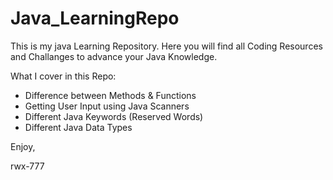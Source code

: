# Java_LearningRepo
This is my java Learning Repository. 
Here you will find all Coding Resources and Challanges to advance your Java Knowledge.

What I cover in this Repo:

- Difference between Methods & Functions
- Getting User Input using Java Scanners
- Different Java Keywords (Reserved Words)
- Different Java Data Types


Enjoy,

rwx-777
